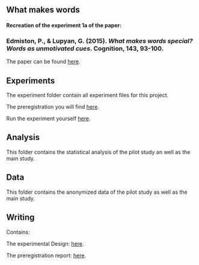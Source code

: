 ## What makes words
#### Recreation of the experiment 1a of the paper:
### Edmiston, P., & Lupyan, G. (2015). *What makes words special? Words as unmotivated cues*. Cognition, 143, 93-100.

The paper can be found [here](http://sapir.psych.wisc.edu/papers/edmiston_lupyan_2015_motivated.pdf).


## Experiments

The experiment folder contain all experiment files for this project.

The preregistration you will find [here](https://github.com/NelsAcquistapace/XPLab_SpecialWords_magpie/blob/master/writing/Experimental%20Design/Preregistration%20Report.pdf).

Run the experiment yourself [here](https://xplab2020-what-makes-words-special.netlify.app/).


## Analysis

This folder contains the statistical analysis of the pilot study an well as the main study.


## Data

This folder contains the anonymized data of the pilot study as well as the main study.


## Writing

Contains:

The experimental Design: [here](https://github.com/NelsAcquistapace/XPLab_SpecialWords_magpie/blob/master/writing/Experimental%20Design/Experimental%20Design_The%20Facilitating%20Role%20of%20Language.pdf).

The preregistration report: [here](https://github.com/NelsAcquistapace/XPLab_SpecialWords_magpie/blob/master/writing/Experimental%20Design/Preregistration%20Report.pdf).
